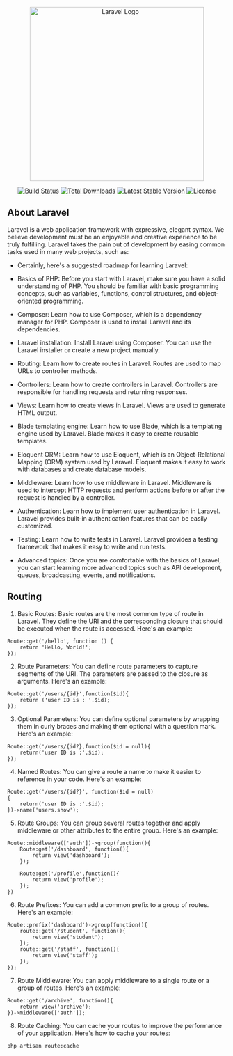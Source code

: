 <p align="center"><a href="https://laravel.com" target="_blank"><img src="https://raw.githubusercontent.com/laravel/art/master/logo-lockup/5%20SVG/2%20CMYK/1%20Full%20Color/laravel-logolockup-cmyk-red.svg" width="400" alt="Laravel Logo"></a></p>

<p align="center">
<a href="https://github.com/laravel/framework/actions"><img src="https://github.com/laravel/framework/workflows/tests/badge.svg" alt="Build Status"></a>
<a href="https://packagist.org/packages/laravel/framework"><img src="https://img.shields.io/packagist/dt/laravel/framework" alt="Total Downloads"></a>
<a href="https://packagist.org/packages/laravel/framework"><img src="https://img.shields.io/packagist/v/laravel/framework" alt="Latest Stable Version"></a>
<a href="https://packagist.org/packages/laravel/framework"><img src="https://img.shields.io/packagist/l/laravel/framework" alt="License"></a>
</p>

## About Laravel

Laravel is a web application framework with expressive, elegant syntax. We believe development must be an enjoyable and creative experience to be truly fulfilling. Laravel takes the pain out of development by easing common tasks used in many web projects, such as:

-   Certainly, here's a suggested roadmap for learning Laravel:

-   Basics of PHP: Before you start with Laravel, make sure you have a solid understanding of PHP. You should be familiar with basic programming concepts, such as variables, functions, control structures, and object-oriented programming.

-   Composer: Learn how to use Composer, which is a dependency manager for PHP. Composer is used to install Laravel and its dependencies.

-   Laravel installation: Install Laravel using Composer. You can use the Laravel installer or create a new project manually.

-   Routing: Learn how to create routes in Laravel. Routes are used to map URLs to controller methods.

-   Controllers: Learn how to create controllers in Laravel. Controllers are responsible for handling requests and returning responses.

-   Views: Learn how to create views in Laravel. Views are used to generate HTML output.

-   Blade templating engine: Learn how to use Blade, which is a templating engine used by Laravel. Blade makes it easy to create reusable templates.

-   Eloquent ORM: Learn how to use Eloquent, which is an Object-Relational Mapping (ORM) system used by Laravel. Eloquent makes it easy to work with databases and create database models.

-   Middleware: Learn how to use middleware in Laravel. Middleware is used to intercept HTTP requests and perform actions before or after the request is handled by a controller.

-   Authentication: Learn how to implement user authentication in Laravel. Laravel provides built-in authentication features that can be easily customized.

-   Testing: Learn how to write tests in Laravel. Laravel provides a testing framework that makes it easy to write and run tests.

-   Advanced topics: Once you are comfortable with the basics of Laravel, you can start learning more advanced topics such as API development, queues, broadcasting, events, and notifications.

## Routing

1. Basic Routes: Basic routes are the most common type of route in Laravel. They define the URI and the corresponding closure that should be executed when the route is accessed. Here's an example:

```
Route::get('/hello', function () {
    return 'Hello, World!';
});
```

2. Route Parameters: You can define route parameters to capture segments of the URI. The parameters are passed to the closure as arguments. Here's an example:

```
Route::get('/users/{id}',function($id){
    return ('user ID is : '.$id);
});
```

3. Optional Parameters: You can define optional parameters by wrapping them in curly braces and making them optional with a question mark. Here's an example:

```
Route::get('/users/{id?},function($id = null){
    return('user ID is :'.$id);
});
```

4. Named Routes: You can give a route a name to make it easier to reference in your code. Here's an example:

```
Route::get('/users/{id?}', function($id = null)
{
    return('user ID is :'.$id);
})->name('users.show');
```

5. Route Groups: You can group several routes together and apply middleware or other attributes to the entire group. Here's an example:

```
Route::middleware(['auth'])->group(function(){
    Route:get('/dashboard', function(){
        return view('dashboard');
    });

    Route:get('/profile',function(){
        return view('profile');
    });
})
```

6. Route Prefixes: You can add a common prefix to a group of routes. Here's an example:

```
Route::prefix('dashboard')->group(function(){
    route::get('/student', function(){
        return view('student');
    });
    route::get('/staff', function(){
        return view('staff');
    });
});
```

7. Route Middleware: You can apply middleware to a single route or a group of routes. Here's an example:

```
Route::get('/archive', function(){
    return view('archive');
})->middleware(['auth']);
```

8. Route Caching: You can cache your routes to improve the performance of your application. Here's how to cache your routes:

```
php artisan route:cache
```
